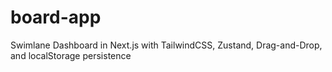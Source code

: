 # board-app
 Swimlane Dashboard in Next.js with TailwindCSS, Zustand, Drag-and-Drop, and localStorage persistence
